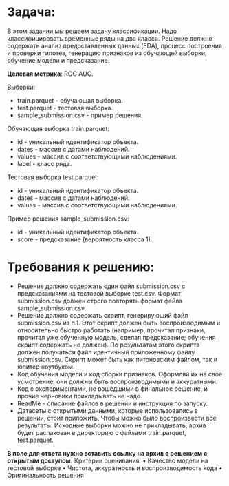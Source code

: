 # Задача:

В этом задании мы решаем задачу классификации. Надо классифицировать временные ряды на два класса. Решение должно
содержать анализ предоставленных данных (EDA), процесс построения и проверки гипотез, генерацию признаков из обучающей
выборки, обучение модели и предсказание.

**Целевая метрика**: ROC AUC.

Выборки:
<ul>
    <li>train.parquet - обучающая выборка.</li>
    <li>test.parquet - тестовая выборка.</li>
    <li>sample_submission.csv - пример решения.</li>
</ul>

Обучающая выборка train.parquet:
<ul>
    <li>id - уникальный идентификатор объекта.</li>
    <li>dates - массив с датами наблюдений.</li>
    <li>values - массив с соответствующими наблюдениями.</li>
    <li>label - класс ряда.</li>
</ul>

Тестовая выборка test.parquet:
<ul>
    <li>id - уникальный идентификатор объекта.</li>
    <li>dates - массив с датами наблюдений.</li>
    <li>values - массив с соответствующими наблюдениями.</li>
</ul>

Пример решения sample_submission.csv:
<ul>
    <li>id - уникальный идентификатор объекта.</li>
    <li>score - предсказание (вероятность класса 1).</li>
</ul>

# Требования к решению:
<ul>
    <li>Решение должно содержать один файл submission.csv с предсказаниями на тестовой выборке test.csv. Формат submission.csv должен строго повторять
формат файла sample_submission.csv.</li>
    <li>Решение должно содержать скрипт, генерирующий файл submission.csv из п.1.
Этот скрипт должен быть воспроизводимым и относительно быстро работать (например, прочитал признаки, прочитал уже обученную модель, сделал предсказание; обучения скрипт содержать не должен). По результатам этого скрипта должен получаться файл идентичный приложенному файлу submission.csv.
Скрипт может быть как питоновским файлом, так и юпитер ноутбуком.</li>
    <li>Код обучения модели и код сборки признаков. Оформляй их на свое усмотрение, они должны быть воспроизводимыми и аккуратными.</li>
    <li>Код с экспериментами, не вошедшими в финальное решение, и прочие черновики прикладывать не надо.</li>
    <li>ReadMe - описание файлов в решении и инструкция по запуску.</li>
    <li>Датасеты с открытыми данными, которые использовались в решении, стоит приложить. Чтобы можно было воспроизвести все результаты. Исходные выборки можно не прикладывать, архив будет распакован в директорию с файлами train.parquet, test.parquet.</li>
</ul>

**В поле для ответа нужно вставить ссылку на архив с решением с открытым доступом.**
Критерии оценивания:
• Качество модели на тестовой выборке
• Чистота, аккуратность и воспроизводимость кода
• Оригинальность решения